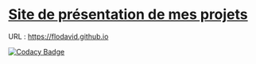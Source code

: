 # [Site de présentation de mes projets](https://flodavid.github.io)

URL : https://flodavid.github.io

[![Codacy Badge](https://api.codacy.com/project/badge/grade/97bcd685973d4fb097048396cef3278b)](https://www.codacy.com/app/fl-david-53/flodavid-github-io)
